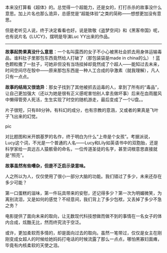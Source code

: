 本来没打算看《超体》的。总觉得一个超能力，还是女的，打打杀杀的故事没什么意思。加上片名也那么诡异，总感觉是“超能体验”之类的简称——想想更加没有意思。

但是老听见人说，终于决定看看也好。说是致敬《盗梦空间》和《黑客帝国》呢，也有说片名《LUCY》，摆明是导演Luc YY出来的作品。

----

**故事起势果真没什么意思**：一个名叫露西的女子不小心被黑社会抓去用身体运输毒品，谁料肚子里那包东西竟然给人打破了（那包装袋是made in china的么）！蓝色颗粒撒了一肚子，可她非但没有当场挂掉却竟然成了个超人——能知过去未来，时间空间尽在彀中——原来那包东西是一种人工合成的孕激素（就我理解），凡人只有一点点。

**故事的结局又很诡异**：那女子找到了其他被抓去运毒的人，拿到了所有的“毒品”，让自己更加强大（还以为她是很有正义感呢害怕别人拿去做坏事）后来在血雨腥风中懒得管旁人死活，生生实现了时空的随机游走，最后变成了一个U盘。。

片子很短，只有88分钟。有科幻的成分，也有宗教的意涵，又或者的果真是飞叶子飞出来的幻觉。

pic

对比题图和米开朗基罗的名作，终于明白为什么“上帝是个女孩”。考据派说，Lucy这个词，不光是一个普通的人名——Lucy和Lily如英语书中的双胞胎，还是科学家给一具远古人猿骸骨的命名，一位传道圣徒的名字，甚至词根意思直接就是“照亮”。

**故事虽然有些嘈杂，但是不乏启示录意味。**

人之所以为人，仅仅使用了很小一部分大脑的功能。我们错过了多少，未来还存在多少可能？

第一口蛋糕的滋味，第一件玩具带来的安慰，还记得多少？第一次为明媚微笑，为离别流泪，又是如何的感觉？不经意间，我们背上了多少包袱，又丢掉了多少不急之务？

电影提供了面向未来的取向，让无数现代科技想做而做不到的事情在一名女子的体内合成，炫酷无比，然而终究流于空泛。

或许，更加柔软而多情的，却是面向过去的取向。虽然一笔带过，仅仅是女主在刚刚变成女超人的时候给她妈妈打电话的时候流露了那么一点点，哪怕黑寡妇面瘫，毕竟有内核柔软的天使之泪。